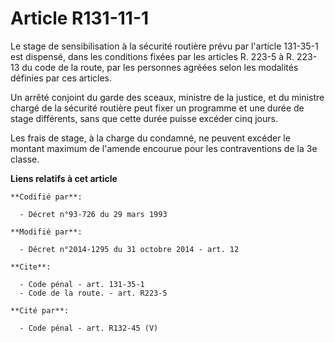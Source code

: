 # Article R131-11-1

Le stage de sensibilisation à la sécurité routière prévu par l'article 131-35-1 est dispensé, dans les conditions fixées par
les articles R. 223-5 à R. 223-13 du code de la route, par les personnes agréées selon les modalités définies par ces
articles. 

Un arrêté conjoint du garde des sceaux, ministre de la justice, et du   ministre chargé de la sécurité routière peut fixer un
programme et une durée de stage différents, sans que cette durée puisse excéder cinq jours. 

Les frais de stage, à la charge du condamné, ne peuvent excéder le montant maximum de l'amende encourue pour les
contraventions de la 3e classe.

**Liens relatifs à cet article**

	**Codifié par**:

	  - Décret n°93-726 du 29 mars 1993

	**Modifié par**:

	  - Décret n°2014-1295 du 31 octobre 2014 - art. 12

	**Cite**:

	  - Code pénal - art. 131-35-1
	  - Code de la route. - art. R223-5

	**Cité par**:

	  - Code pénal - art. R132-45 (V)
